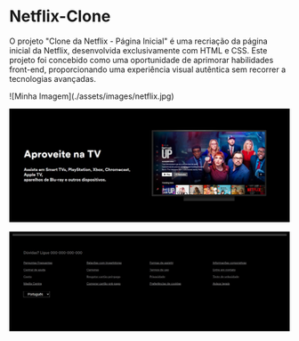 # Netflix-Clone

<p>O projeto "Clone da Netflix - Página Inicial" é uma recriação da página inicial da Netflix, desenvolvida exclusivamente com HTML e CSS. Este projeto foi concebido como uma oportunidade de aprimorar habilidades front-end, proporcionando uma experiência visual autêntica sem recorrer a tecnologias avançadas.</p>
![Minha Imagem](./assets/images/netflix.jpg)

![Minha Imagem](./assets/images/netflix2.jpg)

![Minha Imagem](./assets/images/netflix4.jpg)
